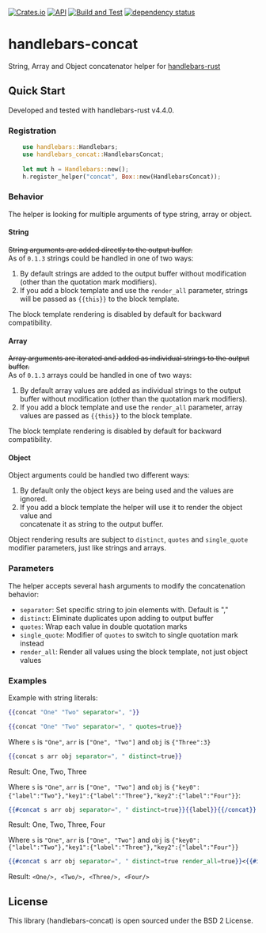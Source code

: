 [![Crates.io](https://img.shields.io/crates/v/handlebars-concat?color=4d76ae)](https://crates.io/crates/handlebars-concat)
[![API](https://docs.rs/handlebars-concat/badge.svg)](https://docs.rs/handlebars-concat)
[![Build and Test](https://github.com/iganev/handlebars-concat/actions/workflows/rust.yml/badge.svg)](https://github.com/iganev/handlebars-concat/actions/workflows/rust.yml)
[![dependency status](https://deps.rs/repo/github/iganev/handlebars-concat/status.svg)](https://deps.rs/repo/github/iganev/handlebars-concat)

# handlebars-concat
String, Array and Object concatenator helper for [handlebars-rust](https://github.com/sunng87/handlebars-rust)

## Quick Start

Developed and tested with handlebars-rust v4.4.0.

### Registration

```rust
    use handlebars::Handlebars;
    use handlebars_concat::HandlebarsConcat;
    
    let mut h = Handlebars::new();
    h.register_helper("concat", Box::new(HandlebarsConcat));
```

### Behavior

The helper is looking for multiple arguments of type string, array or object.  

#### String
~~String arguments are added directly to the output buffer.~~  
As of `0.1.3` strings could be handled in one of two ways:
1. By default strings are added to the output buffer without modification (other than the quotation mark modifiers).
2. If you add a block template and use the `render_all` parameter, strings will be passed as `{{this}}` to the block template.  

The block template rendering is disabled by default for backward compatibility.

#### Array
~~Array arguments are iterated and added as individual strings to the output buffer.~~  
As of `0.1.3` arrays could be handled in one of two ways:
1. By default array values are added as individual strings to the output buffer without modification (other than the quotation mark modifiers).
2. If you add a block template and use the `render_all` parameter, array values are passed as `{{this}}` to the block template.  

The block template rendering is disabled by default for backward compatibility.

#### Object
Object arguments could be handled two different ways:
1. By default only the object keys are being used and the values are ignored.
2. If you add a block template the helper will use it to render the object value and  
concatenate it as string to the output buffer.

Object rendering results are subject to `distinct`, `quotes` and `single_quote` modifier parameters, just like strings and arrays.  

### Parameters

The helper accepts several hash arguments to modify the concatenation behavior:
- `separator`: Set specific string to join elements with. Default is ","
- `distinct`: Eliminate duplicates upon adding to output buffer
- `quotes`: Wrap each value in double quotation marks
- `single_quote`: Modifier of `quotes` to switch to single quotation mark instead
- `render_all`: Render all values using the block template, not just object values

### Examples

Example with string literals:

```handlebars
{{concat "One" "Two" separator=", "}}
```

```handlebars
{{concat "One" "Two" separator=", " quotes=true}}
```

Where `s` is `"One"`, `arr` is `["One", "Two"]` and `obj` is `{"Three":3}`

```handlebars
{{concat s arr obj separator=", " distinct=true}}
```

Result: One, Two, Three

Where `s` is `"One"`, `arr` is `["One", "Two"]` and `obj` is `{"key0":{"label":"Two"},"key1":{"label":"Three"},"key2":{"label":"Four"}}`:

```handlebars
{{#concat s arr obj separator=", " distinct=true}}{{label}}{{/concat}}
```

Result: One, Two, Three, Four

Where `s` is `"One"`, `arr` is `["One", "Two"]` and `obj` is `{"key0":{"label":"Two"},"key1":{"label":"Three"},"key2":{"label":"Four"}}`

```handlebars
{{#concat s arr obj separator=", " distinct=true render_all=true}}<{{#if label}}{{label}}{{else}}{{this}}{{/if}}/>{{/concat}}
```

Result: `<One/>, <Two/>, <Three/>, <Four/>`

## License

This library (handlebars-concat) is open sourced under the BSD 2 License.  
